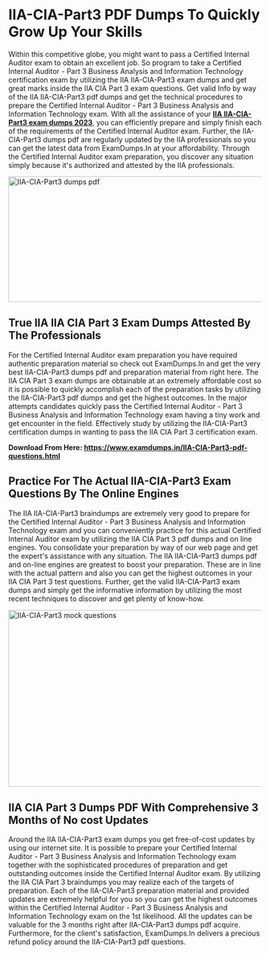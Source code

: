 <h1><strong>IIA-CIA-Part3 PDF Dumps To Quickly Grow Up Your Skills</strong></h1>
<p>Within this competitive globe, you might want to pass a Certified Internal Auditor exam to obtain an excellent job. So program to take a Certified Internal Auditor - Part 3 Business Analysis and Information Technology certification exam by utilizing the IIA IIA-CIA-Part3 exam dumps and get great marks inside the IIA CIA Part 3 exam questions. Get valid Info by way of the IIA IIA-CIA-Part3 pdf dumps and get the technical procedures to prepare the Certified Internal Auditor - Part 3 Business Analysis and Information Technology exam. With all the assistance of your <strong><a href="https://www.examdumps.in/IIA-CIA-Part3-pdf-questions.html">IIA IIA-CIA-Part3 exam dumps 2023</a></strong>, you can efficiently prepare and simply finish each of the requirements of the Certified Internal Auditor exam. Further, the IIA-CIA-Part3 dumps pdf are regularly updated by the IIA professionals so you can get the latest data from ExamDumps.In at your affordability. Through the Certified Internal Auditor exam preparation, you discover any situation simply because it's authorized and attested by the IIA professionals.</p>
<p><img src="https://i.ibb.co/zxJwW90/Copy-of-Online-Classes-Twitter-header-post-Made-with-Poster-My-Wall-1.png" alt="IIA-CIA-Part3 dumps pdf" width="750" height="250" /></p>
<h2><strong>True IIA IIA CIA Part 3 Exam Dumps Attested By The Professionals</strong></h2>
<p>For the Certified Internal Auditor exam preparation you have required authentic preparation material so check out ExamDumps.In and get the very best IIA-CIA-Part3 dumps pdf and preparation material from right here. The IIA CIA Part 3 exam dumps are obtainable at an extremely affordable cost so it is possible to quickly accomplish each of the preparation tasks by utilizing the IIA-CIA-Part3 pdf dumps and get the highest outcomes. In the major attempts candidates quickly pass the Certified Internal Auditor - Part 3 Business Analysis and Information Technology exam having a tiny work and get encounter in the field. Effectively study by utilizing the IIA-CIA-Part3 certification dumps in wanting to pass the IIA CIA Part 3 certification exam.</p>
<p><strong>Download From Here:&nbsp;<a href="https://www.examdumps.in/IIA-CIA-Part3-pdf-questions.html">https://www.examdumps.in/IIA-CIA-Part3-pdf-questions.html</a></strong></p>
<h2><strong>Practice For The Actual IIA-CIA-Part3 Exam Questions By The Online Engines</strong></h2>
<p>The IIA IIA-CIA-Part3 braindumps are extremely very good to prepare for the Certified Internal Auditor - Part 3 Business Analysis and Information Technology exam and you can conveniently practice for this actual Certified Internal Auditor exam by utilizing the IIA CIA Part 3 pdf dumps and on line engines. You consolidate your preparation by way of our web page and get the expert's assistance with any situation. The IIA IIA-CIA-Part3 dumps pdf and on-line engines are greatest to boost your preparation. These are in line with the actual pattern and also you can get the highest outcomes in your IIA CIA Part 3 test questions. Further, get the valid IIA-CIA-Part3 exam dumps and simply get the informative information by utilizing the most recent techniques to discover and get plenty of know-how.</p>
<p><a href="https://www.examdumps.in/IIA-CIA-Part3-pdf-questions.html"><img src="https://i.ibb.co/QkNtdwY/Copy-of-Zoom-Online-Classes-Facebook-Share-Po-Made-with-Poster-My-Wall-1.jpg" alt="IIA-CIA-Part3 mock questions" width="670" height="352" /></a></p>
<h2><strong>IIA CIA Part 3 Dumps PDF With Comprehensive 3 Months of No cost Updates</strong></h2>
<p>Around the IIA IIA-CIA-Part3 exam dumps you get free-of-cost updates by using our internet site. It is possible to prepare your Certified Internal Auditor - Part 3 Business Analysis and Information Technology exam together with the sophisticated procedures of preparation and get outstanding outcomes inside the Certified Internal Auditor exam. By utilizing the IIA CIA Part 3 braindumps you may realize each of the targets of preparation. Each of the IIA-CIA-Part3 preparation material and provided updates are extremely helpful for you so you can get the highest outcomes within the Certified Internal Auditor - Part 3 Business Analysis and Information Technology exam on the 1st likelihood. All the updates can be valuable for the 3 months right after IIA-CIA-Part3 dumps pdf acquire. Furthermore, for the client's satisfaction, ExamDumps.In delivers a precious refund policy around the IIA-CIA-Part3 pdf questions.</p>
